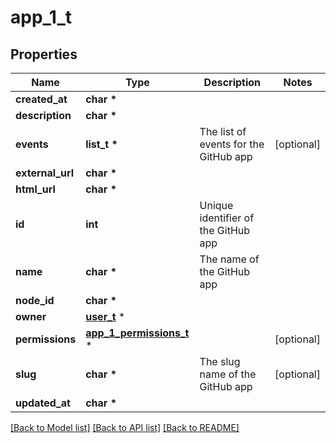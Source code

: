 # app_1_t

## Properties
Name | Type | Description | Notes
------------ | ------------- | ------------- | -------------
**created_at** | **char \*** |  | 
**description** | **char \*** |  | 
**events** | **list_t \*** | The list of events for the GitHub app | [optional] 
**external_url** | **char \*** |  | 
**html_url** | **char \*** |  | 
**id** | **int** | Unique identifier of the GitHub app | 
**name** | **char \*** | The name of the GitHub app | 
**node_id** | **char \*** |  | 
**owner** | [**user_t**](user.md) \* |  | 
**permissions** | [**app_1_permissions_t**](app_1_permissions.md) \* |  | [optional] 
**slug** | **char \*** | The slug name of the GitHub app | [optional] 
**updated_at** | **char \*** |  | 

[[Back to Model list]](../README.md#documentation-for-models) [[Back to API list]](../README.md#documentation-for-api-endpoints) [[Back to README]](../README.md)


